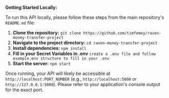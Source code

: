 **Getting Started Locally:**

To run this API locally, please follow these steps from the main repository's `README.md` file:

1.  **Clone the repository:** `git clone https://github.com/timfemey/raven-money-transfer-project`
2.  **Navigate to the project directory:** `cd raven-money-transfer-project`
3.  **Install dependencies:** `npm install`
4.  **Fill in your Secret Variables in .env** `create a .env file and follow example.env structure to fill in your .env`
5.  **Start the server:** `npm start`

Once running, your API will likely be accessible at `http://localhost:PORT_NUMBER` (e.g., `http://localhost:5000` or `http://127.0.0.1:5000`). Please refer to your application's console output for the exact port.
